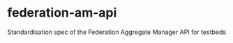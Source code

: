federation-am-api
=================

Standardisation spec of the Federation Aggregate Manager API for testbeds

